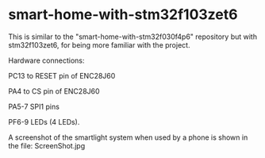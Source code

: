 # smart-home-with-stm32f103zet6

This is similar to the "smart-home-with-stm32f030f4p6" repository but with stm32f103zet6, for being more familiar with the project.


Hardware connections:

PC13 to RESET pin of ENC28J60

PA4 to CS pin of ENC28J60

PA5-7 SPI1 pins

PF6-9 LEDs (4 LEDs).


A screenshot of the smartlight system when used by a phone is shown in the file: ScreenShot.jpg


